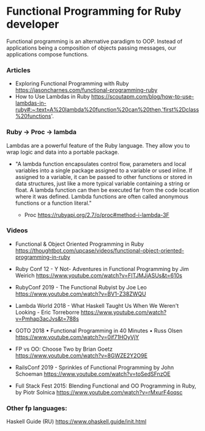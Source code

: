 # Functional Programming for Ruby developer

Functional programming is an alternative paradigm to OOP. Instead of applications being a composition of objects passing messages, our applications compose functions.

### Articles

  + Exploring Functional Programming with Ruby https://jasoncharnes.com/functional-programming-ruby
  + How to Use Lambdas in Ruby https://scoutapm.com/blog/how-to-use-lambdas-in-ruby#:~:text=A%20lambda%20function%20can%20then,'first%2Dclass%20functions'.
  
### Ruby -> Proc -> lambda

Lambdas are a powerful feature of the Ruby language. They allow you to wrap logic and data into a portable package.

- "A lambda function encapsulates control flow, parameters and local variables into a single package assigned to a variable or used inline. If assigned to a variable, it can be passed to other functions or stored in data structures, just like a more typical variable containing a string or float. A lambda function can then be executed far from the code location where it was defined. Lambda functions are often called anonymous functions or a function literal."

  + Proc https://rubyapi.org/2.7/o/proc#method-i-lambda-3F
  

### Videos

   + Functional & Object Oriented Programming in Ruby https://thoughtbot.com/upcase/videos/functional-object-oriented-programming-in-ruby
    
   + Ruby Conf 12 - Y Not- Adventures in Functional Programming by Jim Weirich https://www.youtube.com/watch?v=FITJMJjASUs&t=610s
    
   + RubyConf 2019 - The Functional Rubyist by Joe Leo https://www.youtube.com/watch?v=BV1-Z38ZWQU
    
   + Lambda World 2018 - What Haskell Taught Us When We Weren't Looking - Eric Torreborre https://www.youtube.com/watch?v=Pmhap3acJvs&t=788s
    
   + GOTO 2018 • Functional Programming in 40 Minutes • Russ Olsen https://www.youtube.com/watch?v=0if71HOyVjY
    
   + FP vs OO: Choose Two by Brian Goetz https://www.youtube.com/watch?v=8GWZE2Y2O9E
   
   + RailsConf 2019 - Sprinkles of Functional Programming by John Schoeman https://www.youtube.com/watch?v=toSedSFnzOE
   
   + Full Stack Fest 2015: Blending Functional and OO Programming in Ruby, by Piotr Solnica https://www.youtube.com/watch?v=rMxurF4oqsc
   
   ### Other fp languages:
   
   Haskell Guide (RU) https://www.ohaskell.guide/init.html
   
